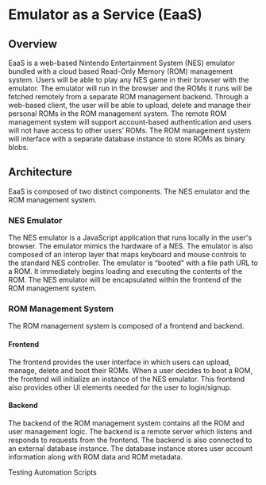 # Emulator as a Service (EaaS)
## Overview
EaaS is a web-based Nintendo Entertainment System (NES) emulator bundled with a cloud based Read-Only Memory (ROM) management system. Users will be able to play any NES game in their browser with the emulator. The emulator will run in the browser and the ROMs it runs will be fetched remotely from a separate ROM management backend. Through a web-based client, the user will be able to upload, delete and manage their personal ROMs in the ROM management system. The remote ROM management system will support account-based authentication and users will not have access to other users’ ROMs. The ROM management system will interface with a separate database instance to store ROMs as binary blobs.
## Architecture
EaaS is composed of two distinct components. The NES emulator and the ROM management system.
###	NES Emulator
The NES emulator is a JavaScript application that runs locally in the user's browser. The emulator mimics the hardware of a NES. The emulator is also composed of an interop layer that maps keyboard and mouse controls to the standard NES controller. The emulator is “booted” with a file path URL to a ROM. It immediately begins loading and executing the contents of the ROM. The NES emulator will be encapsulated within the frontend of the ROM management system.
###	ROM Management System
The ROM management system is composed of a frontend and backend.
#### Frontend
The frontend provides the user interface in which users can upload, manage, delete and boot their ROMs. When a user decides to boot a ROM, the frontend will initialize an instance of the NES emulator. This frontend also provides other UI elements needed for the user to login/signup.
#### Backend
The backend of the ROM management system contains all the ROM and user management logic. The backend is a remote server which listens and responds to requests from the frontend. The backend is also connected to an external database instance. The database instance stores user account information along with ROM data and ROM metadata.

Testing Automation Scripts